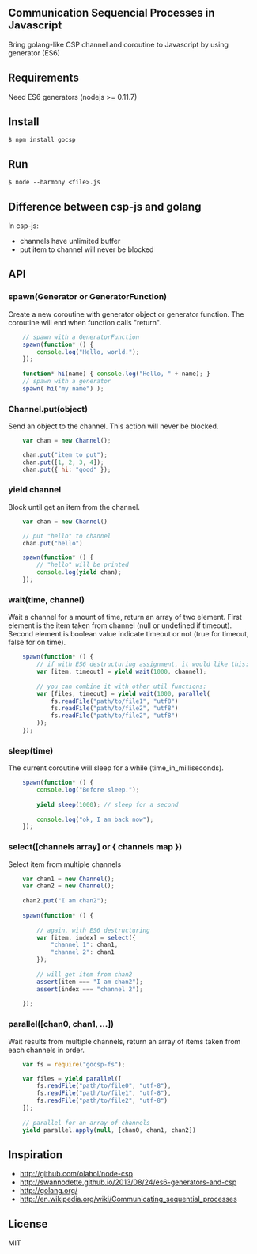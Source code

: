 ## Communication Sequencial Processes in Javascript

Bring golang-like CSP channel and coroutine to Javascript by using generator (ES6)

## Requirements

Need ES6 generators (nodejs >= 0.11.7)

## Install

    $ npm install gocsp

## Run

    $ node --harmony <file>.js

## Difference between csp-js and golang

In csp-js:

* channels have unlimited buffer
* put item to channel will never be blocked

## API

### spawn(Generator or GeneratorFunction)

Create a new coroutine with generator object or generator function. The coroutine will end when function calls "return".

```js
    // spawn with a GeneratorFunction
    spawn(function* () {
        console.log("Hello, world.");
    });
    
    function* hi(name) { console.log("Hello, " + name); }
    // spawn with a generator
    spawn( hi("my name") );
```
    
### Channel.put(object)

Send an object to the channel. This action will never be blocked.

```js
    var chan = new Channel();

    chan.put("item to put");
    chan.put([1, 2, 3, 4]);
    chan.put({ hi: "good" });
```

### yield channel

Block until get an item from the channel.

```js 
    var chan = new Channel()

    // put "hello" to channel
    chan.put("hello")

    spawn(function* () {
        // "hello" will be printed
        console.log(yield chan);
    });
```

### wait(time, channel)

Wait a channel for a mount of time, return an array of two element. First element is the item taken from channel (null or undefined if timeout). Second element is boolean value indicate timeout or not (true for timeout, false for on time).

```js
    spawn(function* () {
        // if with ES6 destructuring assignment, it would like this:
        var [item, timeout] = yield wait(1000, channel);
        
        // you can combine it with other util functions:
        var [files, timeout] = yield wait(1000, parallel(
            fs.readFile("path/to/file1", "utf8")
            fs.readFile("path/to/file2", "utf8")
            fs.readFile("path/to/file2", "utf8")
        ));        
    });
```

### sleep(time)

The current coroutine will sleep for a while (time_in_milliseconds).

```js
    spawn(function* () {
        console.log("Before sleep.");
        
        yield sleep(1000); // sleep for a second
        
        console.log("ok, I am back now");
    });
```

### select([channels array] or { channels map })

Select item from multiple channels

```js
    var chan1 = new Channel();
    var chan2 = new Channel();
    
    chan2.put("I am chan2");
    
    spawn(function* () {
    
        // again, with ES6 destructuring
        var [item, index] = select({
            "channel 1": chan1,
            "channel 2": chan1
        });
        
        // will get item from chan2
        assert(item === "I am chan2");
        assert(index === "channel 2");
        
    });
```

### parallel([chan0, chan1, ...])

Wait results from multiple channels, return an array of items taken from each channels in order.

```js
    var fs = require("gocsp-fs");

    var files = yield parallel([
        fs.readFile("path/to/file0", "utf-8"),
        fs.readFile("path/to/file1", "utf-8"),
        fs.readFile("path/to/file2", "utf-8")        
    ]);
    
    // parallel for an array of channels
    yield parallel.apply(null, [chan0, chan1, chan2])
```

## Inspiration

* http://github.com/olahol/node-csp
* http://swannodette.github.io/2013/08/24/es6-generators-and-csp
* http://golang.org/
* http://en.wikipedia.org/wiki/Communicating_sequential_processes

## License

MIT
